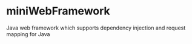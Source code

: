 # miniWebFramework
Java web framework which supports dependency injection and request mapping for Java
